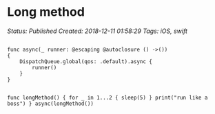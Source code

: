 # Long method

_Status: Published_
_Created: 2018-12-11 01:58:29_
_Tags: iOS, swift_

<code>
func async(_ runner: @escaping @autoclosure () ->())
{
    DispatchQueue.global(qos: .default).async {
        runner()
    }
}

func longMethod() {
    for _ in 1...2 {
        sleep(5)
    }
    print("run like a boss")
}
async(longMethod())
</code>